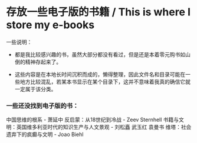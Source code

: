 # 存放一些电子版的书籍 / This is where I store my e-books

一些说明：

- 都是我比较感兴趣的书，虽然大部分都没有看过，但是还是本着零元购书如山倒的精神存起来了。

- 这些内容是在本地长时间沉积而成的，懒得整理，因此文件名和目录可能在一些地方比较混乱，若某本书显示在某个目录下，这并不意味着我真的确信它就一定属于该分类。

### 一些还没找到电子版的书：
中国思维的根系 - 萧延中
反启蒙：从18世纪到冷战 - Zeev Sternhell
书籍与文明：英国维多利亚时代的知识生产与人文景观 - 刘松矗 武玉红 袁曼书
维塔：社会遗弃下的疯癫与文明 - Joao Biehl
